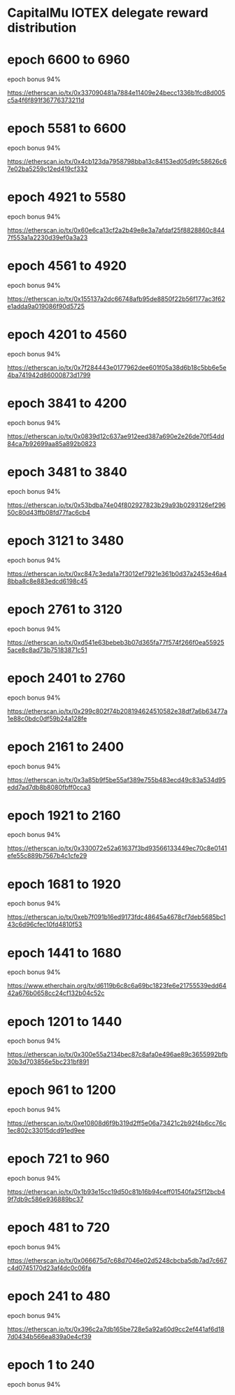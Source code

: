# CapitalMu IOTEX delegate reward distribution

# epoch 6600 to 6960
epoch bonus 94%

https://etherscan.io/tx/0x337090481a7884e11409e24becc1336b1fcd8d005c5a4f6f891f36776373211d

# epoch 5581 to 6600
epoch bonus 94%

https://etherscan.io/tx/0x4cb123da7958798bba13c84153ed05d9fc58626c67e02ba5259c12ed419cf332

# epoch 4921 to 5580
epoch bonus 94%

https://etherscan.io/tx/0x60e6ca13cf2a2b49e8e3a7afdaf25f8828860c8447f553a1a2230d39ef0a3a23

# epoch 4561 to 4920
epoch bonus 94%

https://etherscan.io/tx/0x155137a2dc66748afb95de8850f22b56f177ac3f62e1adda9a019086f90d5725

# epoch 4201 to 4560
epoch bonus 94%

https://etherscan.io/tx/0x7f284443e0177962dee601f05a38d6b18c5bb6e5e4ba741942d86000873d1799

# epoch 3841 to 4200
epoch bonus 94%

https://etherscan.io/tx/0x0839d12c637ae912eed387a690e2e26de70f54dd84ca7b92699aa85a892b0823

# epoch 3481 to 3840
epoch bonus 94%

https://etherscan.io/tx/0x53bdba74e04f802927823b29a93b0293126ef29650c80d43ffb08fd77fac6cb4

# epoch 3121 to 3480
epoch bonus 94%

https://etherscan.io/tx/0xc847c3eda1a7f3012ef7921e361b0d37a2453e46a48bba8c8e883edcd6198c45

# epoch 2761 to 3120
epoch bonus 94%

https://etherscan.io/tx/0xd541e63bebeb3b07d365fa77f574f266f0ea559255ace8c8ad73b75183871c51

# epoch 2401 to 2760
epoch bonus 94%

https://etherscan.io/tx/0x299c802f74b208194624510582e38df7a6b63477a1e88c0bdc0df59b24a128fe

# epoch 2161 to 2400
epoch bonus 94%

https://etherscan.io/tx/0x3a85b9f5be55af389e755b483ecd49c83a534d95edd7ad7db8b8080fbff0cca3

# epoch 1921 to 2160
epoch bonus 94%

https://etherscan.io/tx/0x330072e52a61637f3bd93566133449ec70c8e0141efe55c889b7567b4c1cfe29

# epoch 1681 to 1920
epoch bonus 94%

https://etherscan.io/tx/0xeb7f091b16ed9173fdc48645a4678cf7deb5685bc143c6d96cfec10fd4810f53

# epoch 1441 to 1680
epoch bonus 94%

https://www.etherchain.org/tx/d6119b6c8c6a69bc1823fe6e21755539edd6442a676b0658cc24cf132b04c52c

# epoch 1201 to 1440
epoch bonus 94%

https://etherscan.io/tx/0x300e55a2134bec87c8afa0e496ae89c3655992bfb30b3d703856e5bc231bf891

# epoch 961 to 1200
epoch bonus 94%

https://etherscan.io/tx/0xe10808d6f9b319d2ff5e06a73421c2b92f4b6cc76c1ec802c33015dcd91ed9ee

# epoch 721 to 960
epoch bonus 94%

https://etherscan.io/tx/0x1b93e15cc19d50c81b16b94ceff01540fa25f12bcb49f7db9c586e936889bc37

# epoch 481 to 720
epoch bonus 94%

https://etherscan.io/tx/0x066675d7c68d7046e02d5248cbcba5db7ad7c667c4d0745170d23af4dc0c06fa

# epoch 241 to 480
epoch bonus 94%

https://etherscan.io/tx/0x396c2a7db165be728e5a92a60d9cc2ef441af6d187d0434b566ea839a0e4cf39

# epoch 1 to 240
epoch bonus 94%


